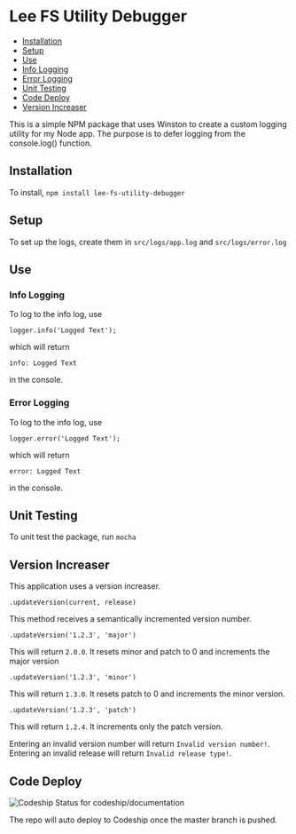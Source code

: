 # Lee FS Utility Debugger

- [Installation](#installation)
- [Setup](#setup)
- [Use](#use)
- [Info Logging](#info-logging)
- [Error Logging](#error-logging)
- [Unit Testing](#unit-testing)
- [Code Deploy](#code-deploy)
- [Version Increaser](#version-increaser)

This is a simple NPM package that uses Winston to create a custom logging utility for my Node app.  The purpose is to defer logging from the console.log() function.

## Installation

To install, `npm install lee-fs-utility-debugger`

## Setup

To set up the logs, create them in `src/logs/app.log` and `src/logs/error.log`

## Use

### Info Logging

To log to the info log, use

```
logger.info('Logged Text');
```
which will return
```
info: Logged Text
```
in the console.

### Error Logging

To log to the info log, use

```
logger.error('Logged Text');
```
which will return
```
error: Logged Text
```
in the console.

## Unit Testing

To unit test the package, run `mocha`

## Version Increaser

This application uses a version increaser.

```
.updateVersion(current, release)
```

This method receives a semantically incremented version number.

```
.updateVersion('1.2.3', 'major')
```

This will return ```2.0.0```. It resets minor and patch to 0 and increments the major version

```
.updateVersion('1.2.3', 'minor')
```

This will return ```1.3.0```. It resets patch to 0 and increments the minor version.

```
.updateVersion('1.2.3', 'patch')
```

This will return ```1.2.4```. It increments only the patch version.

Entering an invalid version number will return ```Invalid version number!```.
Entering an invalid release will return ```Invalid release type!```.

## Code Deploy

<img src="https://codeship.com/projects/YOUR_PROJECT_UUID/status?branch=master" alt="Codeship Status for codeship/documentation" />

The repo will auto deploy to Codeship once the master branch is pushed.
